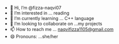 - 👋 Hi, I’m @fizza-naqvi07
- 👀 I’m interested in ... reading
- 🌱 I’m currently learning ... C++ language
- 💞️ I’m looking to collaborate on ...my projects
- 📫 How to reach me ... naqvifizza1105@gmail.com
- 😄 Pronouns: ...she/her


<!---
fizza-naqvi07/fizza-naqvi07 is a ✨ special ✨ repository because its `README.md` (this file) appears on your GitHub profile.
You can click the Preview link to take a look at your changes.
--->
